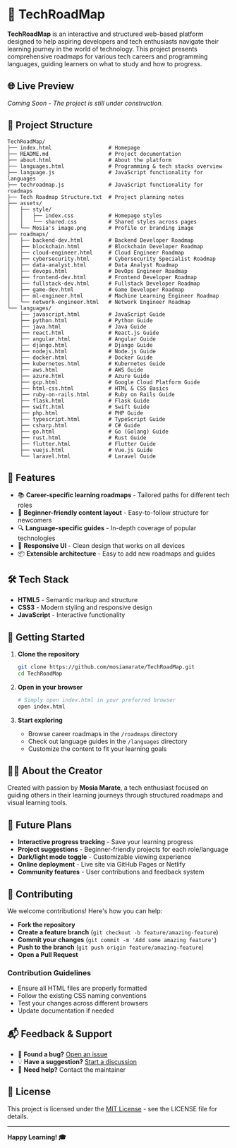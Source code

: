 # 🚀 TechRoadMap

**TechRoadMap** is an interactive and structured web-based platform designed to help aspiring developers and tech enthusiasts navigate their learning journey in the world of technology. This project presents comprehensive roadmaps for various tech careers and programming languages, guiding learners on what to study and how to progress.

## 🌐 Live Preview

*Coming Soon - The project is still under construction.*

## 📁 Project Structure

```
TechRoadMap/
├── index.html                  # Homepage
├── README.md                   # Project documentation
├── about.html                  # About the platform
├── languages.html              # Programming & tech stacks overview
├── language.js                 # JavaScript functionality for languages
├── techroadmap.js              # JavaScript functionality for roadmaps
├── Tech Roadmap Structure.txt  # Project planning notes
├── assets/
│   ├── style/
│   │   ├── index.css           # Homepage styles
│   │   └── shared.css          # Shared styles across pages
│   └── Mosia's image.png       # Profile or branding image
├── roadmaps/
│   ├── backend-dev.html        # Backend Developer Roadmap
│   ├── blockchain.html         # Blockchain Developer Roadmap
│   ├── cloud-engineer.html     # Cloud Engineer Roadmap
│   ├── cybersecurity.html      # Cybersecurity Specialist Roadmap
│   ├── data-analyst.html       # Data Analyst Roadmap
│   ├── devops.html             # DevOps Engineer Roadmap
│   ├── frontend-dev.html       # Frontend Developer Roadmap
│   ├── fullstack-dev.html      # Fullstack Developer Roadmap
│   ├── game-dev.html           # Game Developer Roadmap
│   ├── ml-engineer.html        # Machine Learning Engineer Roadmap
│   └── network-engineer.html   # Network Engineer Roadmap
└── languages/
    ├── javascript.html         # JavaScript Guide
    ├── python.html             # Python Guide
    ├── java.html               # Java Guide
    ├── react.html              # React.js Guide
    ├── angular.html            # Angular Guide
    ├── django.html             # Django Guide
    ├── nodejs.html             # Node.js Guide
    ├── docker.html             # Docker Guide
    ├── kubernetes.html         # Kubernetes Guide
    ├── aws.html                # AWS Guide
    ├── azure.html              # Azure Guide
    ├── gcp.html                # Google Cloud Platform Guide
    ├── html-css.html           # HTML & CSS Basics
    ├── ruby-on-rails.html      # Ruby on Rails Guide
    ├── flask.html              # Flask Guide
    ├── swift.html              # Swift Guide
    ├── php.html                # PHP Guide
    ├── typescript.html         # TypeScript Guide
    ├── csharp.html             # C# Guide
    ├── go.html                 # Go (Golang) Guide
    ├── rust.html               # Rust Guide
    ├── flutter.html            # Flutter Guide
    ├── vuejs.html              # Vue.js Guide
    └── laravel.html            # Laravel Guide
```

## 🎯 Features

- 📚 **Career-specific learning roadmaps** - Tailored paths for different tech roles
- 🧠 **Beginner-friendly content layout** - Easy-to-follow structure for newcomers
- 🔍 **Language-specific guides** - In-depth coverage of popular technologies
- 🎨 **Responsive UI** - Clean design that works on all devices
- 📦 **Extensible architecture** - Easy to add new roadmaps and guides

## 🛠️ Tech Stack

- **HTML5** - Semantic markup and structure
- **CSS3** - Modern styling and responsive design
- **JavaScript** - Interactive functionality

## 🚀 Getting Started

1. **Clone the repository**
   ```bash
   git clone https://github.com/mosiamarate/TechRoadMap.git
   cd TechRoadMap
   ```

2. **Open in your browser**
   ```bash
   # Simply open index.html in your preferred browser
   open index.html
   ```

3. **Start exploring**
   - Browse career roadmaps in the `/roadmaps` directory
   - Check out language guides in the `/languages` directory
   - Customize the content to fit your learning goals

## 🙋‍♂️ About the Creator

Created with passion by **Mosia Marate**, a tech enthusiast focused on guiding others in their learning journeys through structured roadmaps and visual learning tools.

## 📌 Future Plans

- **Interactive progress tracking** - Save your learning progress
- **Project suggestions** - Beginner-friendly projects for each role/language
- **Dark/light mode toggle** - Customizable viewing experience
- **Online deployment** - Live site via GitHub Pages or Netlify
- **Community features** - User contributions and feedback system

## 🤝 Contributing

We welcome contributions! Here's how you can help:

- **Fork the repository**
- **Create a feature branch** (`git checkout -b feature/amazing-feature`)
- **Commit your changes** (`git commit -m 'Add some amazing feature'`)
- **Push to the branch** (`git push origin feature/amazing-feature`)
- **Open a Pull Request**

### Contribution Guidelines
- Ensure all HTML files are properly formatted
- Follow the existing CSS naming conventions
- Test your changes across different browsers
- Update documentation if needed

## 📬 Feedback & Support

- 🐛 **Found a bug?** [Open an issue](https://github.com/mosiamarate/TechRoadMap/issues)
- 💡 **Have a suggestion?** [Start a discussion](https://github.com/mosiamarate/TechRoadMap/discussions)
- 📧 **Need help?** Contact the maintainer

## 📄 License

This project is licensed under the [MIT License](LICENSE) - see the LICENSE file for details.

---

**Happy Learning! 🎓**
